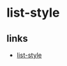 # list-style

## links

- [list-style](https://developer.mozilla.org/zh-CN/docs/Web/CSS/list-style)

